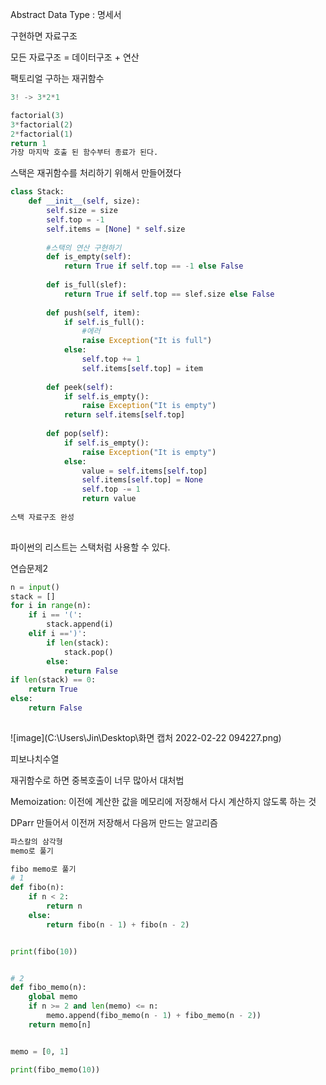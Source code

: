 Abstract Data Type : 명세서

구현하면 자료구조

모든 자료구조 = 데이터구조 + 연산

팩토리얼 구하는 재귀함수

```python
3! -> 3*2*1

factorial(3)
3*factorial(2)
2*factorial(1)
return 1
가장 마지막 호출 된 함수부터 종료가 된다.
```

스택은 재귀함수를 처리하기 위해서 만들어졌다

```python
class Stack:
    def __init__(self, size):
        self.size = size
        self.top = -1
        self.items = [None] * self.size
        
        #스택의 연산 구현하기
        def is_empty(self):
            return True if self.top == -1 else False
        
        def is_full(slef):
            return True if self.top == slef.size else False
        
        def push(self, item):
            if self.is_full():
                #에러
                raise Exception("It is full")
            else:
                self.top += 1
                self.items[self.top] = item
		
        def peek(self):
            if self.is_empty():
                raise Exception("It is empty")
            return self.items[self.top]
        
        def pop(self):
            if self.is_empty():
                raise Exception("It is empty")
            else:
                value = self.items[self.top]
                self.items[self.top] = None
                self.top -= 1         
                return value
                
스택 자료구조 완성                
        
```

파이썬의 리스트는 스택처럼 사용할 수 있다.



연습문제2

```python
n = input()
stack = []
for i in range(n):
    if i == '(':
        stack.append(i)
    elif i ==')':
        if len(stack):
            stack.pop()
        else:
            return False
if len(stack) == 0:
    return True
else:
    return False
    
```

![image](C:\Users\Jin\Desktop\화면 캡처 2022-02-22 094227.png)

피보나치수열

재귀함수로 하면 중복호출이 너무 많아서 대처법

Memoization: 이전에 계산한 값을 메모리에 저장해서 다시 계산하지 않도록 하는 것

DParr 만들어서 이전꺼 저장해서 다음꺼 만드는 알고리즘



```python
파스칼의 삼각형
memo로 풀기
```

```python
fibo memo로 풀기
# 1
def fibo(n):
    if n < 2:
        return n
    else:
        return fibo(n - 1) + fibo(n - 2)


print(fibo(10))


# 2
def fibo_memo(n):
    global memo
    if n >= 2 and len(memo) <= n:
        memo.append(fibo_memo(n - 1) + fibo_memo(n - 2))
    return memo[n]


memo = [0, 1]

print(fibo_memo(10))
```



​	
